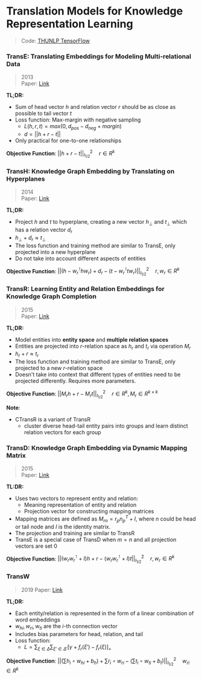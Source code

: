 # Translation Models for Knowledge Representation Learning
> Code: [THUNLP TensorFlow](https://github.com/thunlp/TensorFlow-TransX)

### TransE: Translating Embeddings for Modeling Multi-relational Data
> 2013  
> Paper: [Link](https://papers.nips.cc/paper/5071-translating-embeddings-for-modeling-multi-relational-data)

**TL;DR:**
- Sum of head vector $h$ and relation vector $r$ should be as close as possible to tail vector $t$
- Loss function: Max-margin with negative sampling
  - $L(h,r,t) = max(0, d_{pos} - d_{neg} + margin)$
  - $d = || h + r - t ||$
- Only practical for one-to-one relationships

**Objective Function**: $|| h + r - t ||^2_{l_{1/2}} \quad r \in R^k$

### TransH: Knowledge Graph Embedding by Translating on Hyperplanes
> 2014  
> Paper: [Link](https://www.aaai.org/ocs/index.php/AAAI/AAAI14/paper/view/8531/8546)

**TL;DR:**
- Project $h$ and $t$ to hyperplane, creating a new vector $h_\perp$ and $t_\perp$ which has a relation vector $d_r$
- $h_\perp + d_r \approx t_\perp$
- The loss function and training method are similar to TransE, only projected into a new hyperplane
- Do not take into account different aspects of entities

**Objective Function**: $|| (h-w^\intercal_rhw_r) + d_r - (t-w^\intercal_rtw_r) ||^2_{l_{1/2}} \quad r, w_r \in R^k$

### TransR: Learning Entity and Relation Embeddings for Knowledge Graph Completion
> 2015  
> Paper: [Link](https://www.aaai.org/ocs/index.php/AAAI/AAAI15/paper/view/9571/9523)

**TL;DR:**
- Model entities into **entity space** and **multiple relation spaces**
- Entities are projected into $r$-relation space as $h_r$ and $t_r$ via operation $M_r$
- $h_r + r \approx t_r$
- The loss function and training method are similar to TransE, only projected to a new $r$-relation space
- Doesn't take into context that different types of entities need to be projected differently. Requires more parameters.

**Objective Function**: $|| M_rh + r - M_rt ||^2_{l_{1/2}} \quad r \in R^k, M_r \in R^{k \times k}$

**Note**:
- CTransR is a variant of TransR
  - cluster diverse head-tail entity pairs into groups and learn distinct relation vectors for each group

### TransD: Knowledge Graph Embedding via Dynamic Mapping Matrix
> 2015  
> Paper: [Link](https://www.aclweb.org/anthology/P15-1067/)

**TL:DR:**
- Uses two vectors to represent entity and relation:
  - Meaning representation of entity and relation
  - Projection vector for constructing mapping matrices
- Mapping matrices are defined as $M_{rn} = r_p n_p^T +I$, where $n$ could be head or tail node and $I$ is the identity matrix.
- The projection and training are similar to TransR
- TransE is a special case of TransD when $m=n$ and all projection vectors are set $0$

**Objective Function**: $|| (w_rw^\intercal_r + I)h + r - (w_rw^\intercal_r + I)t ||^2_{l_{1/2}} \quad r, w_r \in R^k$

### TransW
> 2019
> Paper: [Link](https://arxiv.org/abs/1909.03794)

**TL;DR:**
- Each entity/relation is represented in the form of a linear combination of word embeddings
- $w_{hi}, w_{ri}, w_{ti}$ are the $i$-th connection vector
- Includes bias parameters for head, relation, and tail
- Loss function:
    - $L = \sum_{\xi \in \Delta} \sum_{\xi' \in \Delta'} [ \gamma + f_r (\xi') - f_r (\xi)]_+$ 

**Objective Function**: $|| (\sum h_i \circ w_{hi} +b_h) + \sum r_i \circ w_{ri} - (\sum t_i \circ w_{ti} +b_t) ||^2_{l_{1/2}} \quad w_{ri} \in R^k$